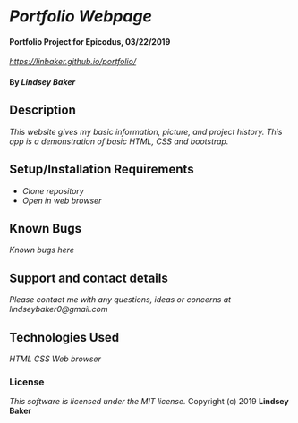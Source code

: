 # _Portfolio Webpage_


#### Portfolio Project for Epicodus, 03/22/2019
_https://linbaker.github.io/portfolio/_

#### By _**Lindsey Baker**_

## Description

_This website gives my basic information, picture, and project history. This app is a demonstration of basic HTML, CSS and bootstrap._

## Setup/Installation Requirements

* _Clone repository_
* _Open in web browser_

## Known Bugs

_Known bugs here_

## Support and contact details

_Please contact me with any questions, ideas or concerns at lindseybaker0@gmail.com_

## Technologies Used

_HTML_
_CSS_
_Web browser_

### License

*This software is licensed under the MIT license.*
Copyright (c) 2019 **Lindsey Baker**
